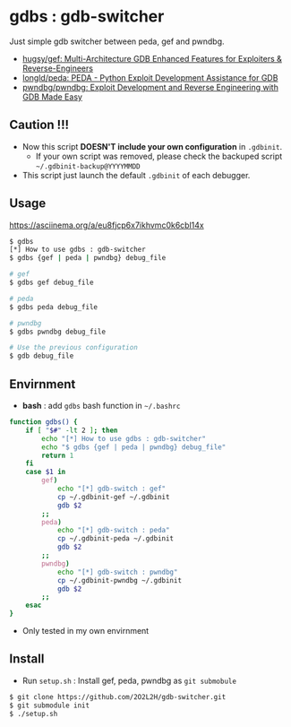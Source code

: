 # gdbs : gdb-switcher

Just simple gdb switcher between peda, gef and pwndbg.

- [hugsy/gef: Multi-Architecture GDB Enhanced Features for Exploiters & Reverse-Engineers](https://github.com/hugsy/gef)
- [longld/peda: PEDA - Python Exploit Development Assistance for GDB](https://github.com/longld/peda)
- [pwndbg/pwndbg: Exploit Development and Reverse Engineering with GDB Made Easy](https://github.com/pwndbg/pwndbg)

## Caution !!!

- Now this script **DOESN'T include your own configuration** in `.gdbinit`.
    - If your own script was removed, please check the backuped script `~/.gdbinit-backup@YYYYMMDD`
- This script just launch the default `.gdbinit` of each debugger.


## Usage

https://asciinema.org/a/eu8fjcp6x7ikhvmc0k6cbl14x
<script type="text/javascript" src="https://asciinema.org/a/eu8fjcp6x7ikhvmc0k6cbl14x.js" id="asciicast-eu8fjcp6x7ikhvmc0k6cbl14x" async></script>

```bash
$ gdbs
[*] How to use gdbs : gdb-switcher
$ gdbs {gef | peda | pwndbg} debug_file

# gef
$ gdbs gef debug_file

# peda
$ gdbs peda debug_file

# pwndbg
$ gdbs pwndbg debug_file

# Use the previous configuration
$ gdb debug_file
```

## Envirnment 

- **bash** : add `gdbs` bash function in `~/.bashrc` 
```bash
function gdbs() {
    if [ "$#" -lt 2 ]; then
        echo "[*] How to use gdbs : gdb-switcher"
        echo "$ gdbs {gef | peda | pwndbg} debug_file"
        return 1
    fi
    case $1 in
        gef) 
            echo "[*] gdb-switch : gef"
            cp ~/.gdbinit-gef ~/.gdbinit
            gdb $2
        ;;
        peda) 
            echo "[*] gdb-switch : peda"
            cp ~/.gdbinit-peda ~/.gdbinit
            gdb $2
        ;;
        pwndbg) 
            echo "[*] gdb-switch : pwndbg"
            cp ~/.gdbinit-pwndbg ~/.gdbinit
            gdb $2
        ;;
    esac
}
```
- Only tested in my own envirnment

## Install

- Run `setup.sh` : Install gef, peda, pwndbg as `git submobule`

```bash
$ git clone https://github.com/2O2L2H/gdb-switcher.git
$ git submodule init
$ ./setup.sh
```








